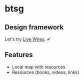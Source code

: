 # btsg

## Design framework

Let's try [Live Wires](http://www.agnostic.io/livewires). ✔︎

## Features

- Local map with resources
- Resources (books, videos, links)
